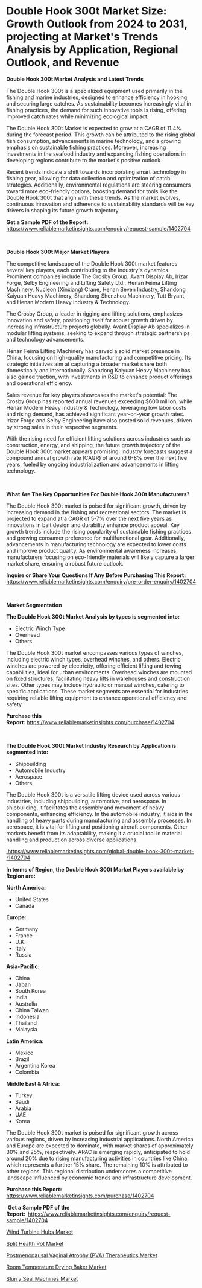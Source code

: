 <p><h1>Double Hook 300t Market Size: Growth Outlook from 2024 to 2031, projecting at Market's Trends Analysis by Application, Regional Outlook, and Revenue</h1></p><p><strong>Double Hook 300t Market Analysis and Latest Trends</strong></p>
<p><p>The Double Hook 300t is a specialized equipment used primarily in the fishing and marine industries, designed to enhance efficiency in hooking and securing large catches. As sustainability becomes increasingly vital in fishing practices, the demand for such innovative tools is rising, offering improved catch rates while minimizing ecological impact.</p><p>The Double Hook 300t Market is expected to grow at a CAGR of 11.4% during the forecast period. This growth can be attributed to the rising global fish consumption, advancements in marine technology, and a growing emphasis on sustainable fishing practices. Moreover, increasing investments in the seafood industry and expanding fishing operations in developing regions contribute to the market's positive outlook.</p><p>Recent trends indicate a shift towards incorporating smart technology in fishing gear, allowing for data collection and optimization of catch strategies. Additionally, environmental regulations are steering consumers toward more eco-friendly options, boosting demand for tools like the Double Hook 300t that align with these trends. As the market evolves, continuous innovation and adherence to sustainability standards will be key drivers in shaping its future growth trajectory.</p></p>
<p><strong>Get a Sample PDF of the Report:&nbsp;</strong> <a href="https://www.reliablemarketinsights.com/enquiry/request-sample/1402704?utm_campaign=1570&utm_medium=2&utm_source=Github&utm_content=ia&utm_term=23102024&utm_id=double-hook-300t">https://www.reliablemarketinsights.com/enquiry/request-sample/1402704</a></p>
<p>&nbsp;</p>
<p><strong>Double Hook 300t Major Market Players</strong></p>
<p><p>The competitive landscape of the Double Hook 300t market features several key players, each contributing to the industry's dynamics. Prominent companies include The Crosby Group, Avant Display Ab, Irizar Forge, Selby Engineering and Lifting Safety Ltd., Henan Feima Lifting Machinery, Nucleon (Xinxiang) Crane, Henan Seven Industry, Shandong Kaiyuan Heavy Machinery, Shandong Shenzhou Machinery, Tutt Bryant, and Henan Modern Heavy Industry & Technology.</p><p>The Crosby Group, a leader in rigging and lifting solutions, emphasizes innovation and safety, positioning itself for robust growth driven by increasing infrastructure projects globally. Avant Display Ab specializes in modular lifting systems, seeking to expand through strategic partnerships and technology advancements.</p><p>Henan Feima Lifting Machinery has carved a solid market presence in China, focusing on high-quality manufacturing and competitive pricing. Its strategic initiatives aim at capturing a broader market share both domestically and internationally. Shandong Kaiyuan Heavy Machinery has also gained traction, with investments in R&D to enhance product offerings and operational efficiency.</p><p>Sales revenue for key players showcases the market's potential: The Crosby Group has reported annual revenues exceeding $600 million, while Henan Modern Heavy Industry & Technology, leveraging low labor costs and rising demand, has achieved significant year-on-year growth rates. Irizar Forge and Selby Engineering have also posted solid revenues, driven by strong sales in their respective segments.</p><p>With the rising need for efficient lifting solutions across industries such as construction, energy, and shipping, the future growth trajectory of the Double Hook 300t market appears promising. Industry forecasts suggest a compound annual growth rate (CAGR) of around 6-8% over the next five years, fueled by ongoing industrialization and advancements in lifting technology.</p></p>
<p>&nbsp;</p>
<p><strong>What Are The Key Opportunities For Double Hook 300t Manufacturers?</strong></p>
<p><p>The Double Hook 300t market is poised for significant growth, driven by increasing demand in the fishing and recreational sectors. The market is projected to expand at a CAGR of 5-7% over the next five years as innovations in bait design and durability enhance product appeal. Key growth trends include the rising popularity of sustainable fishing practices and growing consumer preference for multifunctional gear. Additionally, advancements in manufacturing technology are expected to lower costs and improve product quality. As environmental awareness increases, manufacturers focusing on eco-friendly materials will likely capture a larger market share, ensuring a robust future outlook.</p></p>
<p><strong>Inquire or Share Your Questions If Any Before Purchasing This Report:</strong> <a href="https://www.reliablemarketinsights.com/enquiry/pre-order-enquiry/1402704?utm_campaign=1570&utm_medium=2&utm_source=Github&utm_content=ia&utm_term=23102024&utm_id=double-hook-300t">https://www.reliablemarketinsights.com/enquiry/pre-order-enquiry/1402704</a></p>
<p>&nbsp;</p>
<p><strong>Market Segmentation</strong></p>
<p><strong>The Double Hook 300t Market Analysis by types is segmented into:</strong></p>
<p><ul><li>Electric Winch Type</li><li>Overhead</li><li>Others</li></ul></p>
<p><p>The Double Hook 300t market encompasses various types of winches, including electric winch types, overhead winches, and others. Electric winches are powered by electricity, offering efficient lifting and towing capabilities, ideal for urban environments. Overhead winches are mounted on fixed structures, facilitating heavy lifts in warehouses and construction sites. Other types may include hydraulic or manual winches, catering to specific applications. These market segments are essential for industries requiring reliable lifting equipment to enhance operational efficiency and safety.</p></p>
<p><strong>Purchase this Report:&nbsp;</strong><a href="https://www.reliablemarketinsights.com/purchase/1402704?utm_campaign=1570&utm_medium=2&utm_source=Github&utm_content=ia&utm_term=23102024&utm_id=double-hook-300t">https://www.reliablemarketinsights.com/purchase/1402704</a></p>
<p>&nbsp;</p>
<p><strong>The Double Hook 300t Market Industry Research by Application is segmented into:</strong></p>
<p><ul><li>Shipbuilding</li><li>Automobile Industry</li><li>Aerospace</li><li>Others</li></ul></p>
<p><p>The Double Hook 300t is a versatile lifting device used across various industries, including shipbuilding, automotive, and aerospace. In shipbuilding, it facilitates the assembly and movement of heavy components, enhancing efficiency. In the automobile industry, it aids in the handling of heavy parts during manufacturing and assembly processes. In aerospace, it is vital for lifting and positioning aircraft components. Other markets benefit from its adaptability, making it a crucial tool in material handling and production across diverse applications.</p></p>
<p><a href="https://www.reliablemarketinsights.com/global-double-hook-300t-market-r1402704?utm_campaign=1570&utm_medium=2&utm_source=Github&utm_content=ia&utm_term=23102024&utm_id=double-hook-300t">&nbsp;https://www.reliablemarketinsights.com/global-double-hook-300t-market-r1402704</a></p>
<p><strong>In terms of Region, the Double Hook 300t Market Players available by Region are:</strong></p>
<p>
    <p> <strong> North America: </strong>
        <ul>
            <li>United States</li>
            <li>Canada</li>
        </ul>
        </p> 
    <p> <strong> Europe: </strong>
        <ul>
            <li>Germany</li>
            <li>France</li>
            <li>U.K.</li>
            <li>Italy</li>
            <li>Russia</li>
        </ul>
        </p> 
    <p> <strong> Asia-Pacific: </strong>
        <ul>
            <li>China</li>
            <li>Japan</li>
            <li>South Korea</li>
            <li>India</li>
            <li>Australia</li>
            <li>China Taiwan</li>
            <li>Indonesia</li>
            <li>Thailand</li>
            <li>Malaysia</li>
        </ul>
        </p> 
    <p> <strong> Latin America: </strong>
        <ul>
            <li>Mexico</li>
            <li>Brazil</li>
            <li>Argentina Korea</li>
            <li>Colombia</li>
        </ul>
        </p> 
    <p> <strong> Middle East & Africa: </strong>
        <ul>
            <li>Turkey</li>
            <li>Saudi</li>
            <li>Arabia</li>
            <li>UAE</li>
            <li>Korea</li>
        </ul>
    </p>
    </p>
<p><p>The Double Hook 300t market is poised for significant growth across various regions, driven by increasing industrial applications. North America and Europe are expected to dominate, with market shares of approximately 30% and 25%, respectively. APAC is emerging rapidly, anticipated to hold around 20% due to rising manufacturing activities in countries like China, which represents a further 15% share. The remaining 10% is attributed to other regions. This regional distribution underscores a competitive landscape influenced by economic trends and infrastructure development.</p></p>
<p><strong>Purchase this Report: </strong><a href="https://www.reliablemarketinsights.com/purchase/1402704?utm_campaign=1570&utm_medium=2&utm_source=Github&utm_content=ia&utm_term=23102024&utm_id=double-hook-300t">https://www.reliablemarketinsights.com/purchase/1402704</a></p>
<p>&nbsp;<strong>Get a Sample PDF of the Report:&nbsp;&nbsp;</strong><a href="https://www.reliablemarketinsights.com/enquiry/request-sample/1402704?utm_campaign=1570&utm_medium=2&utm_source=Github&utm_content=ia&utm_term=23102024&utm_id=double-hook-300t">https://www.reliablemarketinsights.com/enquiry/request-sample/1402704</a></p>
<p><strong></strong></p>
<p><p><a href="https://github.com/AfsanaMia652/Market-Research-Report-List-1/blob/main/wind-turbine-hubs-market.md?utm_campaign=1570&utm_medium=2&utm_source=Github&utm_content=ia&utm_term=23102024&utm_id=double-hook-300t">Wind Turbine Hubs Market</a></p><p><a href="https://www.linkedin.com/pulse/regulatory-landscape-its-influence-global-split-health-pot-market-tgame?utm_campaign=1570&utm_medium=2&utm_source=Github&utm_content=ia&utm_term=23102024&utm_id=double-hook-300t">Split Health Pot Market</a></p><p><a href="https://www.linkedin.com/pulse/strategic-insights-global-postmenopausal-vaginal-atrophy-7z1vc?utm_campaign=1570&utm_medium=2&utm_source=Github&utm_content=ia&utm_term=23102024&utm_id=double-hook-300t">Postmenopausal Vaginal Atrophy (PVA) Therapeutics Market</a></p><p><a href="https://www.linkedin.com/pulse/room-temperature-drying-baker-industry-resonance-108-amplification-i3p5e?utm_campaign=1570&utm_medium=2&utm_source=Github&utm_content=ia&utm_term=23102024&utm_id=double-hook-300t">Room Temperature Drying Baker Market</a></p><p><a href="https://issuu.com/reportprime-2/docs/slurry-seal-machines-market-size-20_08c530db9708f3?utm_campaign=1570&utm_medium=2&utm_source=Github&utm_content=ia&utm_term=23102024&utm_id=double-hook-300t">Slurry Seal Machines Market</a></p></p>